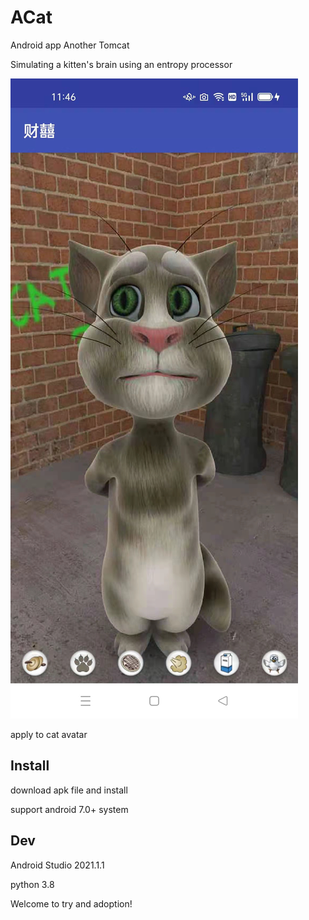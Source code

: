 # ACat

Android app Another Tomcat

Simulating a kitten's brain using an entropy processor

![screen](doc/sample.jpg)

apply to cat avatar

## Install

download apk file and install

support android 7.0+ system

## Dev

Android Studio 2021.1.1

python 3.8


Welcome to try and adoption!
